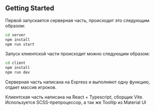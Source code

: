## Getting Started

Первой запускается серверная часть, происходит это следующим образом:

```bash
cd server
npm install
npm run start
```

Запуск клиентской части происходит можно следующим образом:

```bash
cd client
npm install
npm run dev
```

Серверная часть написана на Express и выполняют одну функцию, отдает массив игроков.

Клиентская часть написана на React + Typescript, сборщик Vite. Используется SCSS-препроцессор, а так же Tooltip из Material UI
